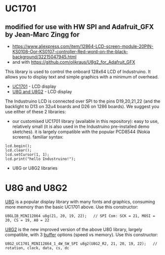 # UC1701

## modified for use with HW SPI and Adafruit_GFX by Jean-Marc Zingg for
- https://www.aliexpress.com/item/12864-LCD-screen-module-20PIN-KS0108-Oor-KS0107-controller-Red-word-on-the-black-background/32215047945.html
- and with https://github.com/olikraus/U8g2_for_Adafruit_GFX

This library is used to control the onboard 128x64 LCD of Industruino. It allows you to display text and simple graphics with a minimum of overhead.

* [UC1701](#uc1701) - LCD display
* [U8G and U8G2](#u8g-and-u8g2) - LCD display

The Industruino LCD is connected over SPI to the pins D19,20,21,22 (and the backlight to D13 on 32u4 boards and D26 on 1286 boards). We suggest you use either of these 2 libraries:
* our customised UC1701 library (available in this repository): easy to use, relatively small (it is also used in the Industruino pre-installed demo sketches). it is largely compatible with the popular PCD8544 (Nokia screens). familiar syntax:  
```
lcd.begin();  
lcd.clear();  
lcd.setCursor(1, 1);  
lcd.print("hello Industruino!");
```
* U8G or U8G2 libraries

# U8G and U8G2
[U8G](https://github.com/olikraus/u8glib) is a popular display library with many fonts and graphics, consuming more memory than the basic UC1701 above. Use this constructor:
```
U8GLIB_MINI12864 u8g(21, 20, 19, 22);	// SPI Com: SCK = 21, MOSI = 20, CS = 19, A0 = 22
```

[U8G2](https://github.com/olikraus/u8g2) is the new improved version of the above U8G library, largely compatible, with 3 [buffer](https://github.com/olikraus/u8g2/wiki/u8g2setupcpp#buffer-size) options (speed vs memory). Use this constructor:
```
U8G2_UC1701_MINI12864_1_4W_SW_SPI u8g2(U8G2_R2, 21, 20, 19, 22);   // rotation, clock, data, cs, dc
```
